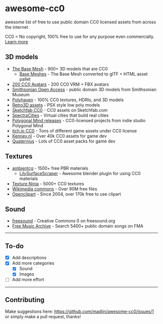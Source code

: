 # awesome-cc0
awesome list of free to use public domain CC0 licensed assets from across the internet

CC0 = No copyright, 100% free to use for any purpose even commercially. [Learn more](https://creativecommons.org/publicdomain/zero/1.0/deed)

## 3D models

- [The Base Mesh](https://thebasemesh.com/) - 900+ 3D models that are CC0
  - [Base Meshes](https://github.com/M3-org/base-meshes) - The Base Mesh converted to glTF + HTML asset pallet
- [200 CC0 Avatars](https://www.100avatars.com/) - 200 CC0 VRM + FBX avatars
- [Smithsonian Open Access](https://3d.si.edu/cc0?edan_q=*:*&edan_fq[]=metadata_usage:%22CC0%22) - public domain 3D models from Smithsonian Museum
- [Polyhaven](https://polyhaven.com/) - 100% CC0 textures, HDRIs, and 3D models
- [Retro3D assets](https://github.com/M3-org/retro3d-assets) - PSX style low poly models
- [Sketchfab CC0](https://sketchfab.com/search?features=downloadable&licenses=7c23a1ba438d4306920229c12afcb5f9&type=models) - CC0 assets on Sketchfab.com
- [SpectraCities](https://github.com/SpectraCities) - Virtual cities that build real cities
- [Polygonal Mind releases](https://github.com/PolygonalMind/initiative-opensource-release) - CC0-licensed projects from indie studio Polygonal Mind
- [itch.io CC0](https://itch.io/game-assets/assets-cc0) - Tons of different game assets under CC0 license
- [Kenney.nl](https://kenney.nl/) - Over 40k CC0 assets for game dev
- [Quaternius](https://quaternius.com/) - Lots of CC0 asset packs for game dev

## Textures

- [ambientcg](https://ambientcg.com/) - 1500+ free PBR materials
  - [LilySurfaceScraper](https://github.com/eliemichel/LilySurfaceScraper) - Awesome blender plugin for using CC0 materials
- [Texture Ninja](https://texture.ninja/) - 5000+ CC0 textures
- [Wikimedia commons](https://commons.wikimedia.org/w/index.php?search=&title=Special:MediaSearch&go=Go&type=image&haslicense=unrestricted) - Over 90M free files
- [Openclipart](https://openclipart.org/) - Since 2004, over 170k free to use clipart

## Sound

- [freesound](https://freesound.org/search/?q=&f=%20license:%22Creative+Commons+0%22) - Creative Commons 0 on freesound.org
- [Free Music Archive](https://freemusicarchive.org/search?adv=1&music-filter-public-domain=1) - Search 5400+ public domain songs on FMA


---

## To-do

- [x] Add descriptions
- [x] Add more categories
  - [x] Sound
  - [x] Images
- [ ] Add more effort

---

## Contributing

Make suggestions here: https://github.com/madjin/awesome-cc0/issues/1 or simply make a pull request, thanks!
